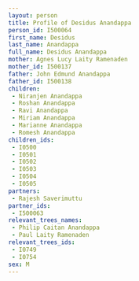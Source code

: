 ```yaml
---
layout: person
title: Profile of Desidus Anandappa
person_id: I500064
first_name: Desidus
last_name: Anandappa
full_name: Desidus Anandappa
mother: Agnes Lucy Laity Ramenaden
mother_id: I500137
father: John Edmund Anandappa
father_id: I500138
children:
 - Niranjen Anandappa
 - Roshan Anandappa
 - Ravi Anandappa
 - Miriam Anandappa
 - Marianne Anandappa
 - Romesh Anandappa
children_ids:
 - I0500
 - I0501
 - I0502
 - I0503
 - I0504
 - I0505
partners:
 - Rajesh Saverimuttu
partner_ids:
 - I500063
relevant_trees_names:
 - Philip Caitan Anandappa
 - Paul Laity Ramenaden
relevant_trees_ids:
 - I0749
 - I0754
sex: M
---
```


